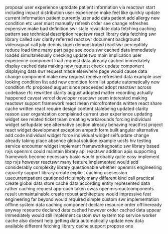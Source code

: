 proposal user experience uptodate patient information via reactswr start including impact distribution user experience make feel like quickly update current information patient currently user add data patient add allergy new condition etc user must manually refresh order see change refreshes expensive make bad definition swr stale revalidate data fetching caching pattern see technical description reactswr react library data fetching swr library called swr clarity referred reactswr document background videosquad call july dennis kigen demonstrated reactswr perceptibly reduce load time many part page see code swr cached data immediately loaded simultaneously checking update two main implication user experience component load request data already cached immediately display cached data making new request check update component displaying data swr request made elsewhere page would cause data change component make new request receive refreshed data example user looking condition list add new condition form list update automatically new condition rfc proposed august since proceeded adopt reactswr across codebase rfc rewritten clarity august adopted matter recording actually happened caveat vercel developer reactswr seem interested making reactswr support framework react mean microfrontends written react share cache written react require design content stalebeing updated clarity reason user organization complained current user experience updating widget see related ticket team creating workarounds forcing individual widget selfupdate see alternative section already behaving reactfirst project react widget development exception ampath form built angular alternative add code individual widget force individual widget selfupdate change already taking place absence global solution example ucsfs hiv testing service encounter widget implement frameworkagnostic swr library based rxjs openmrs could maintain library api reactswr addition apis supporting framework become necessary basic would probably quite easy implement top rxjs however reactswr many feature implemented would add considerably complexity library questionable whether openmrs engineering capacity support library create explicit caching usesession usecurrentpatient cautioned rfc simply many different kind call practical create global data store cache data according entity represented data rather caching request approach taken owas openmrsreactcomponents result unmaintainable create robust architecture would impressive feat engineering far beyond would required simple custom swr implementation offline system data caching component declare resource order offlineready anyway resource declared data cached however order cached data appear immediately would still implement custom swr system top service worker cache also doesnt help getting data automatically update new data available different fetching library cache support propose one